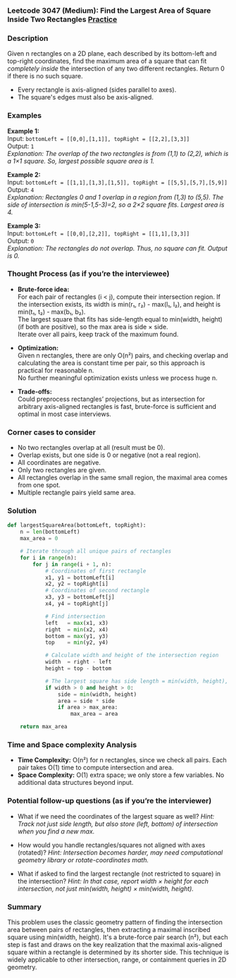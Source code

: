 ### Leetcode 3047 (Medium): Find the Largest Area of Square Inside Two Rectangles [Practice](https://leetcode.com/problems/find-the-largest-area-of-square-inside-two-rectangles)

### Description  
Given n rectangles on a 2D plane, each described by its bottom-left and top-right coordinates, find the maximum area of a square that can fit *completely inside* the intersection of any two different rectangles. Return 0 if there is no such square.  
- Every rectangle is axis-aligned (sides parallel to axes).
- The square's edges must also be axis-aligned.

### Examples  

**Example 1:**  
Input: `bottomLeft = [[0,0],[1,1]], topRight = [[2,2],[3,3]]`  
Output: `1`  
*Explanation: The overlap of the two rectangles is from (1,1) to (2,2), which is a 1×1 square. So, largest possible square area is 1.*

**Example 2:**  
Input: `bottomLeft = [[1,1],[1,3],[1,5]], topRight = [[5,5],[5,7],[5,9]]`  
Output: `4`  
*Explanation: Rectangles 0 and 1 overlap in a region from (1,3) to (5,5). The side of intersection is min(5-1,5-3)=2, so a 2×2 square fits. Largest area is 4.*

**Example 3:**  
Input: `bottomLeft = [[0,0],[2,2]], topRight = [[1,1],[3,3]]`  
Output: `0`  
*Explanation: The rectangles do not overlap. Thus, no square can fit. Output is 0.*

### Thought Process (as if you’re the interviewee)  
- **Brute-force idea:**  
  For each pair of rectangles (i < j), compute their intersection region. If the intersection exists, its width is min(r₁, r₂) - max(l₁, l₂), and height is min(t₁, t₂) - max(b₁, b₂).  
  The largest square that fits has side-length equal to min(width, height) (if both are positive), so the max area is side × side.  
  Iterate over all pairs, keep track of the maximum found.

- **Optimization:**  
  Given n rectangles, there are only O(n²) pairs, and checking overlap and calculating the area is constant time per pair, so this approach is practical for reasonable n.  
  No further meaningful optimization exists unless we process huge n.

- **Trade-offs:**  
  Could preprocess rectangles’ projections, but as intersection for arbitrary axis-aligned rectangles is fast, brute-force is sufficient and optimal in most case interviews.

### Corner cases to consider  
- No two rectangles overlap at all (result must be 0).
- Overlap exists, but one side is 0 or negative (not a real region).
- All coordinates are negative.
- Only two rectangles are given.
- All rectangles overlap in the same small region, the maximal area comes from one spot.
- Multiple rectangle pairs yield same area.

### Solution

```python
def largestSquareArea(bottomLeft, topRight):
    n = len(bottomLeft)
    max_area = 0

    # Iterate through all unique pairs of rectangles
    for i in range(n):
        for j in range(i + 1, n):
            # Coordinates of first rectangle
            x1, y1 = bottomLeft[i]
            x2, y2 = topRight[i]
            # Coordinates of second rectangle
            x3, y3 = bottomLeft[j]
            x4, y4 = topRight[j]

            # Find intersection
            left   = max(x1, x3)
            right  = min(x2, x4)
            bottom = max(y1, y3)
            top    = min(y2, y4)

            # Calculate width and height of the intersection region
            width  = right - left
            height = top - bottom

            # The largest square has side length = min(width, height), if both > 0
            if width > 0 and height > 0:
                side = min(width, height)
                area = side * side
                if area > max_area:
                    max_area = area

    return max_area
```

### Time and Space complexity Analysis  

- **Time Complexity:** O(n²) for n rectangles, since we check all pairs. Each pair takes O(1) time to compute intersection and area.
- **Space Complexity:** O(1) extra space; we only store a few variables. No additional data structures beyond input.

### Potential follow-up questions (as if you’re the interviewer)  

- What if we need the coordinates of the largest square as well?
  *Hint: Track not just side length, but also store (left, bottom) of intersection when you find a new max.*

- How would you handle rectangles/squares not aligned with axes (rotated)?
  *Hint: Intersection becomes harder, may need computational geometry library or rotate-coordinates math.*

- What if asked to find the largest rectangle (not restricted to square) in the intersection?
  *Hint: In that case, report width × height for each intersection, not just min(width, height) × min(width, height).*

### Summary
This problem uses the classic geometry pattern of finding the intersection area between pairs of rectangles, then extracting a maximal inscribed square using min(width, height). It's a brute-force pair search (n²), but each step is fast and draws on the key realization that the maximal axis-aligned square within a rectangle is determined by its shorter side. This technique is widely applicable to other intersection, range, or containment queries in 2D geometry.